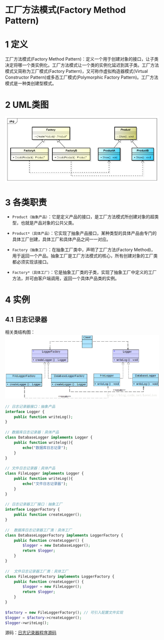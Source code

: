 # 工厂方法模式(Factory Method Pattern)

# 1 定义

工厂方法模式(Factory Method Pattern)：定义一个用于创建对象的接口，让子类决定将哪一个类实例化。工厂方法模式让一个类的实例化延迟到其子类。工厂方法模式又简称为工厂模式(Factory Pattern)，又可称作虚拟构造器模式(Virtual Constructor Pattern)或多态工厂模式(Polymorphic Factory Pattern)。工厂方法模式是一种类创建型模式。

# 2 UML类图

![工厂方法模式 UML 类图](./images/001.jpg)

# 3 各类职责

- `Product（抽象产品）`：它是定义产品的接口，是工厂方法模式所创建对象的超类型，也就是产品对象的公共父类。

- `Product*（具体产品）`：它实现了抽象产品接口，某种类型的具体产品由专门的具体工厂创建，具体工厂和具体产品之间一一对应。

- `Factory（抽象工厂）`：在抽象工厂类中，声明了工厂方法(Factory Method)，用于返回一个产品。抽象工厂是工厂方法模式的核心，所有创建对象的工厂类都必须实现该接口。

- `Factory*（具体工厂）`：它是抽象工厂类的子类，实现了抽象工厂中定义的工厂方法，并可由客户端调用，返回一个具体产品类的实例。

# 4 实例

## 4.1 日志记录器

相关类结构图：![日志记录器类结构](./images/002.jpg)

```php
// 日志记录器接口：抽象产品 
interface Logger {
    public function writeLog();
}

// 数据库日志记录器：具体产品  
class DatabaseLogger implements Logger {
    public function writelog(){
        echo("数据库日志记录");
    }
}

// 文件日志记录器：具体产品 
class FileLogger implements Logger {
    public function writeLog(){
        echo("文件日志记录器");
    }
}

// 日志记录器工厂接口：抽象工厂  
interface LoggerFactory {  
    public function createLogger();  
} 

//  数据库日志记录器工厂类：具体工厂  
class DatabaseLoggerFactory implements LoggerFactory {  
    public function createLogger() {   
        $logger = new DatabaseLogger();   
        return $logger;  
    }     
}  
  
//  文件日志记录器工厂类：具体工厂  
class FileLoggerFactory implements LoggerFactory {  
    public function createLogger() { 
        $logger = new FileLogger(); 
        return $logger;  
    }     
}

$factory = new FileLoggerFactory(); // 可引入配置文件实现
$logger = $factory->createLogger();
$logger->writeLog();
```

源码：[日志记录器程序源码](./example-001.php)
